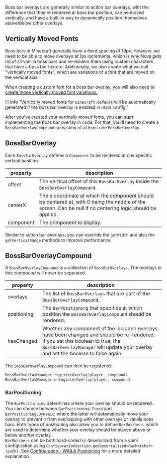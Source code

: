 Boss bar overlays are generally similar to action bar overlays, with the difference that they're rendered at boss bar
position, can be moved vertically, and have a built-in way to dynamically position themselves above/below other overlays.

## Vertically Moved Fonts
Boss bars in Minecraft generally have a fixed spacing of 19px. However, we need to be able to move overlays at 1px increments,
which is why Nova gets rid of all vanilla boss bars and re-renders them using custom characters that have a boss bar texture.
Additionally, we also create what we call "vertically moved fonts", which are variations of a font that are moved on the
vertical axis.

When creating a custom font for a boss bar overlay, you will also need to
[create those vertically moved font variations.](fonts.md#vertical-movement)

!!! info "Vertically moved fonts for `minecraft:default` will be automatically generated if the boss bar overlay is enabled in main config."

After you've created your vertically moved fonts, you can start implementing the boss bar overlay in code.
For that, you'll need to create a `BossBarOverlayCompound` consisting of at least one `BossBarOverlay`.

## BossBarOverlay
Each `BossBarOverlay` defines a `Component` to be rendered at one specific vertical position.

| property  | description                                                                                                                                                |
|-----------|------------------------------------------------------------------------------------------------------------------------------------------------------------|
| offset    | The vertical offset of this `BossBarOverlay` inside the `BossBarOverlayCompound`.                                                                          |
| centerX   | The x coordinate at which the component should be centered at, with 0 being the middle of the screen. Can be null if no centering logic should be applied. |
| component | The component to display.                                                                                                                                  |

Similar to action bar overlays, you can override the `getWidth` and also the `getVerticalRange` methods to improve performance.

## BossBarOverlayCompound
A `BossBarOverlayCompound` is a collection of `BossBarOverlays`. The overlays in this compound will never be separated.

| property    | description                                                                                                                                                                                                           |
|-------------|-----------------------------------------------------------------------------------------------------------------------------------------------------------------------------------------------------------------------|
| overlays    | The list of `BossBarOverlays` that are part of the `BossBarOverlayCompound`.                                                                                                                                          |
| positioning | The `BarPositioning` that specifies at which position the `BossBarOverlayCompound` should be rendered.                                                                                                                |
| hasChanged  | Whether any component of the included overlays have been changed and should be re-rendered. If you set this boolean to true, the `BossBarOverlayManager` will update your overlay and set the boolean to false again. |

The `BossBarOverlayCompound` can then be registered:
```kotlin
BossBarOverlayManager.registerOverlay(player, compound)
BossBarOverlayManager.unregisterOverlay(player, compound)
```

### BarPositioning
The `BarPositioning` determines where your overlay should be rendered. You can choose between `BarPositioning.Fixed` and
`BarPositioning.Dynamic`, where the latter will automatically move your overlay to prevent it from overlapping with other
overlays or vanilla boss bars. Both types of positioning also allow you to define `BarMatchers`, which are used to determine
whether your overlay should be placed above or below another overlay.  
`BarMatchers` can be both hard-coded or deserialized from a yaml configuration using `ConfigurationSection.getDeserialized<BarMatcher>(path)`.
See [Configuration - WAILA Positioning](../../admin/configuration.md#waila-positioning) for a more detailed explanation.
